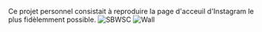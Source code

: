 Ce projet personnel consistait à reproduire la page d'acceuil d'Instagram le plus fidèlemment possible.
![SBWSC](https://user-images.githubusercontent.com/97635006/210123264-d9b0501e-eafe-4250-85c7-98e70005c8b9.png)
![Wall](https://user-images.githubusercontent.com/97635006/210123274-a8757baa-5469-40b2-ae14-be3bd626b468.png)
